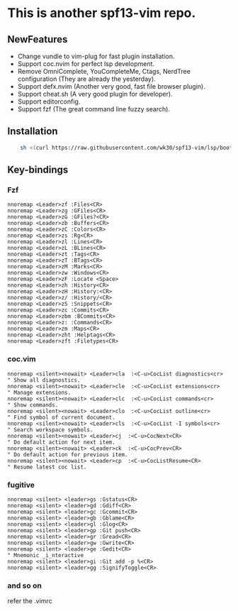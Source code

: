 # This is another spf13-vim repo.

## NewFeatures
* Change vundle to vim-plug for fast plugin installation.
* Support coc.nvim for perfect lsp development.
* Remove OmniComplete, YouCompleteMe, Ctags, NerdTree configuration (They are already the yesterday).
* Support defx.nvim (Another very good, fast file browser plugin).
* Support cheat.sh (A very good plugin for developer).
* Support editorconfig.
* Support fzf (The great command line fuzzy search).


## Installation
```bash
    sh <(curl https://raw.githubusercontent.com/wk30/spf13-vim/lsp/bootstrap.sh -L)
```

## Key-bindings

### Fzf

```vim
nnoremap <Leader>zf :Files<CR>
nnoremap <Leader>zg :GFiles<CR>
nnoremap <Leader>zG :GFiles?<CR>
nnoremap <Leader>zb :Buffers<CR>
nnoremap <Leader>zC :Colors<CR>
nnoremap <Leader>zs :Rg<CR>
nnoremap <Leader>zl :Lines<CR>
nnoremap <Leader>zL :BLines<CR>
nnoremap <Leader>zt :Tags<CR>
nnoremap <Leader>zT :BTags<CR>
nnoremap <Leader>zM :Marks<CR>
nnoremap <Leader>zw :Windows<CR>
nnoremap <Leader>zF :Locate <Space>
nnoremap <Leader>zh :History<CR>
nnoremap <Leader>zH :History:<CR>
nnoremap <Leader>z/ :History/<CR>
nnoremap <Leader>zS :Snippets<CR>
nnoremap <Leader>zc :Commits<CR>
nnoremap <Leader>zbm :BCommits<CR>
nnoremap <Leader>z: :Commands<CR>
nnoremap <Leader>zm :Maps<CR>
nnoremap <Leader>zht :Helptags<CR>
nnoremap <Leader>zft :Filetypes<CR>
```

### coc.vim
```vim
nnoremap <silent><nowait> <Leader>cla  :<C-u>CocList diagnostics<cr>     " Show all diagnostics.
nnoremap <silent><nowait> <Leader>cle  :<C-u>CocList extensions<cr>      " Manage extensions.
nnoremap <silent><nowait> <Leader>clc  :<C-u>CocList commands<cr>        " Show commands.
nnoremap <silent><nowait> <Leader>clo  :<C-u>CocList outline<cr>         " Find symbol of current document.
nnoremap <silent><nowait> <Leader>cls  :<C-u>CocList -I symbols<cr>      " Search workspace symbols.
nnoremap <silent><nowait> <Leader>cj  :<C-u>CocNext<CR>                 " Do default action for next item.
nnoremap <silent><nowait> <Leader>ck  :<C-u>CocPrev<CR>                 " Do default action for previous item.
nnoremap <silent><nowait> <Leader>cp  :<C-u>CocListResume<CR>           " Resume latest coc list.
```

### fugitive
```vim
nnoremap <silent> <leader>gs :Gstatus<CR>
nnoremap <silent> <leader>gd :Gdiff<CR>
nnoremap <silent> <leader>gc :Gcommit<CR>
nnoremap <silent> <leader>gb :Gblame<CR>
nnoremap <silent> <leader>gl :Glog<CR>
nnoremap <silent> <leader>gp :Git push<CR>
nnoremap <silent> <leader>gr :Gread<CR>
nnoremap <silent> <leader>gw :Gwrite<CR>
nnoremap <silent> <leader>ge :Gedit<CR>
" Mnemonic _i_nteractive
nnoremap <silent> <leader>gi :Git add -p %<CR>
nnoremap <silent> <leader>gg :SignifyToggle<CR>
```

### and so on
refer the .vimrc
